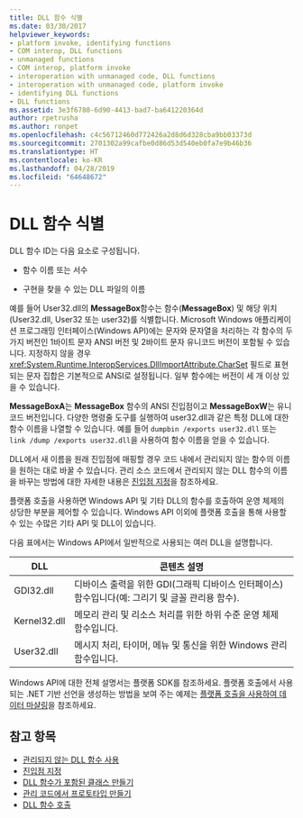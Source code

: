 ```yaml
---
title: DLL 함수 식별
ms.date: 03/30/2017
helpviewer_keywords:
- platform invoke, identifying functions
- COM interop, DLL functions
- unmanaged functions
- COM interop, platform invoke
- interoperation with unmanaged code, DLL functions
- interoperation with unmanaged code, platform invoke
- identifying DLL functions
- DLL functions
ms.assetid: 3e3f6780-6d90-4413-bad7-ba641220364d
author: rpetrusha
ms.author: ronpet
ms.openlocfilehash: c4c56712460d772426a2d8d6d328cba9bb03373d
ms.sourcegitcommit: 2701302a99cafbe0d86d53d540eb0fa7e9b46b36
ms.translationtype: HT
ms.contentlocale: ko-KR
ms.lasthandoff: 04/28/2019
ms.locfileid: "64648672"
---
```

# <a name="identifying-functions-in-dlls"></a>DLL 함수 식별
DLL 함수 ID는 다음 요소로 구성됩니다.  
  
- 함수 이름 또는 서수  
  
- 구현을 찾을 수 있는 DLL 파일의 이름  
  
 예를 들어 User32.dll의 **MessageBox**함수는 함수(**MessageBox**) 및 해당 위치(User32.dll, User32 또는 user32)를 식별합니다. Microsoft Windows 애플리케이션 프로그래밍 인터페이스(Windows API)에는 문자와 문자열을 처리하는 각 함수의 두 가지 버전인 1바이트 문자 ANSI 버전 및 2바이트 문자 유니코드 버전이 포함될 수 있습니다. 지정하지 않을 경우 <xref:System.Runtime.InteropServices.DllImportAttribute.CharSet> 필드로 표현되는 문자 집합은 기본적으로 ANSI로 설정됩니다. 일부 함수에는 버전이 세 개 이상 있을 수 있습니다.  
  
 **MessageBoxA**는 **MessageBox** 함수의 ANSI 진입점이고 **MessageBoxW**는 유니코드 버전입니다. 다양한 명령줄 도구를 실행하여 user32.dll과 같은 특정 DLL에 대한 함수 이름을 나열할 수 있습니다. 예를 들어 `dumpbin /exports user32.dll` 또는 `link /dump /exports user32.dll`을 사용하여 함수 이름을 얻을 수 있습니다.  
  
 DLL에서 새 이름을 원래 진입점에 매핑할 경우 코드 내에서 관리되지 않는 함수의 이름을 원하는 대로 바꿀 수 있습니다. 관리 소스 코드에서 관리되지 않는 DLL 함수의 이름을 바꾸는 방법에 대한 자세한 내용은 [진입점 지정](../../../docs/framework/interop/specifying-an-entry-point.md)을 참조하세요.  
  
 플랫폼 호출을 사용하면 Windows API 및 기타 DLL의 함수를 호출하여 운영 체제의 상당한 부분을 제어할 수 있습니다. Windows API 이외에 플랫폼 호출을 통해 사용할 수 있는 수많은 기타 API 및 DLL이 있습니다.  
  
 다음 표에서는 Windows API에서 일반적으로 사용되는 여러 DLL을 설명합니다.  
  
|DLL|콘텐츠 설명|  
|---------|-----------------------------|  
|GDI32.dll|디바이스 출력을 위한 GDI(그래픽 디바이스 인터페이스) 함수입니다(예: 그리기 및 글꼴 관리용 함수).|  
|Kernel32.dll|메모리 관리 및 리소스 처리를 위한 하위 수준 운영 체제 함수입니다.|  
|User32.dll|메시지 처리, 타이머, 메뉴 및 통신을 위한 Windows 관리 함수입니다.|  
  
 Windows API에 대한 전체 설명서는 플랫폼 SDK를 참조하세요. 플랫폼 호출에서 사용되는 .NET 기반 선언을 생성하는 방법을 보여 주는 예제는 [플랫폼 호출을 사용하여 데이터 마샬링](../../../docs/framework/interop/marshaling-data-with-platform-invoke.md)을 참조하세요.  
  
## <a name="see-also"></a>참고 항목

- [관리되지 않는 DLL 함수 사용](../../../docs/framework/interop/consuming-unmanaged-dll-functions.md)
- [진입점 지정](../../../docs/framework/interop/specifying-an-entry-point.md)
- [DLL 함수가 포함된 클래스 만들기](../../../docs/framework/interop/creating-a-class-to-hold-dll-functions.md)
- [관리 코드에서 프로토타입 만들기](../../../docs/framework/interop/creating-prototypes-in-managed-code.md)
- [DLL 함수 호출](../../../docs/framework/interop/calling-a-dll-function.md)
